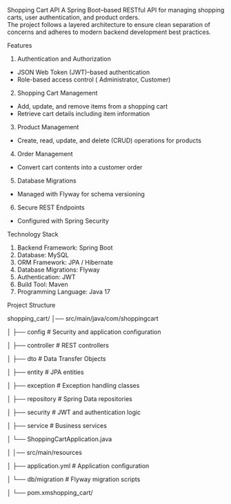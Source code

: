 Shopping Cart API
A Spring Boot–based RESTful API for managing shopping carts, user authentication, and product orders.  
The project follows a layered architecture to ensure clean separation of concerns and adheres to modern backend development best practices.

Features

1) Authentication and Authorization
  - JSON Web Token (JWT)–based authentication  
  - Role-based access control ( Administrator, Customer)

2) Shopping Cart Management
  - Add, update, and remove items from a shopping cart  
  - Retrieve cart details including item information

  3) Product Management
  - Create, read, update, and delete (CRUD) operations for products

  4) Order Management
  - Convert cart contents into a customer order

  5) Database Migrations
  - Managed with Flyway for schema versioning

  6) Secure REST Endpoints
  - Configured with Spring Security


Technology Stack

1) Backend Framework: Spring Boot  
2) Database: MySQL  
3) ORM Framework: JPA / Hibernate  
4) Database Migrations: Flyway  
5) Authentication: JWT  
6) Build Tool: Maven  
7) Programming Language: Java 17   


Project Structure

shopping_cart/
│── src/main/java/com/shoppingcart

│ ├── config # Security and application configuration

│ ├── controller # REST controllers

│ ├── dto # Data Transfer Objects

│ ├── entity # JPA entities

│ ├── exception # Exception handling classes

│ ├── repository # Spring Data repositories

│ ├── security # JWT and authentication logic

│ ├── service # Business services

│ └── ShoppingCartApplication.java

│
│── src/main/resources

│ ├── application.yml # Application configuration

│ └── db/migration # Flyway migration scripts

│
└── pom.xmshopping_cart/

